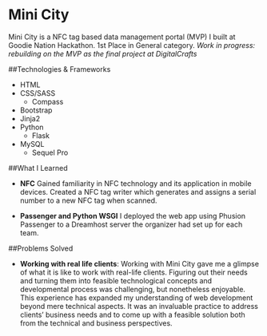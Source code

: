 # Mini City

Mini City is a NFC tag based data management portal (MVP) I built at Goodie Nation Hackathon. 1st Place in General category. <i>Work in progress: rebuilding on the MVP as the final project at DigitalCrafts</i>


##Technologies & Frameworks 
- HTML
- CSS/SASS
  - Compass
- Bootstrap
- Jinja2
- Python
  - Flask
- MySQL
  - Sequel Pro

##What I Learned
- **NFC** Gained familiarity in NFC technology and its application in mobile devices. Created a NFC tag writer which generates and assigns a serial number to a new NFC tag when scanned. 

- **Passenger and Python WSGI** I deployed the web app using Phusion Passenger to a Dreamhost server the organizer had set up for each team. 

##Problems Solved
- **Working with real life clients**: Working with Mini City gave me a glimpse of what it is like to work with real-life clients. Figuring out their needs and turning them into feasible technological concepts and developmental process was challenging, but nonetheless enjoyable. This experience has expanded my understanding of web development beyond mere technical aspects. It was an invaluable practice to address clients’ business needs and to come up with a feasible solution both from the technical and business perspectives.

